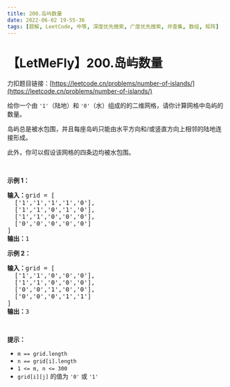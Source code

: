 ```yaml
---
title: 200.岛屿数量
date: 2022-06-02 19-55-36
tags: [题解, LeetCode, 中等, 深度优先搜索, 广度优先搜索, 并查集, 数组, 矩阵]
---
```


# 【LetMeFly】200.岛屿数量

力扣题目链接：[https://leetcode.cn/problems/number-of-islands/](https://leetcode.cn/problems/number-of-islands/)

<p>给你一个由&nbsp;<code>'1'</code>（陆地）和 <code>'0'</code>（水）组成的的二维网格，请你计算网格中岛屿的数量。</p>

<p>岛屿总是被水包围，并且每座岛屿只能由水平方向和/或竖直方向上相邻的陆地连接形成。</p>

<p>此外，你可以假设该网格的四条边均被水包围。</p>

<p>&nbsp;</p>

<p><strong>示例 1：</strong></p>

<pre>
<strong>输入：</strong>grid = [
&nbsp; ['1','1','1','1','0'],
&nbsp; ['1','1','0','1','0'],
&nbsp; ['1','1','0','0','0'],
&nbsp; ['0','0','0','0','0']
]
<strong>输出：</strong>1
</pre>

<p><strong>示例 2：</strong></p>

<pre>
<strong>输入：</strong>grid = [
&nbsp; ['1','1','0','0','0'],
&nbsp; ['1','1','0','0','0'],
&nbsp; ['0','0','1','0','0'],
&nbsp; ['0','0','0','1','1']
]
<strong>输出：</strong>3
</pre>

<p>&nbsp;</p>

<p><strong>提示：</strong></p>

<ul>
	<li><code>m == grid.length</code></li>
	<li><code>n == grid[i].length</code></li>
	<li><code>1 &lt;= m, n &lt;= 300</code></li>
	<li><code>grid[i][j]</code> 的值为 <code>'0'</code> 或 <code>'1'</code></li>
</ul>


    